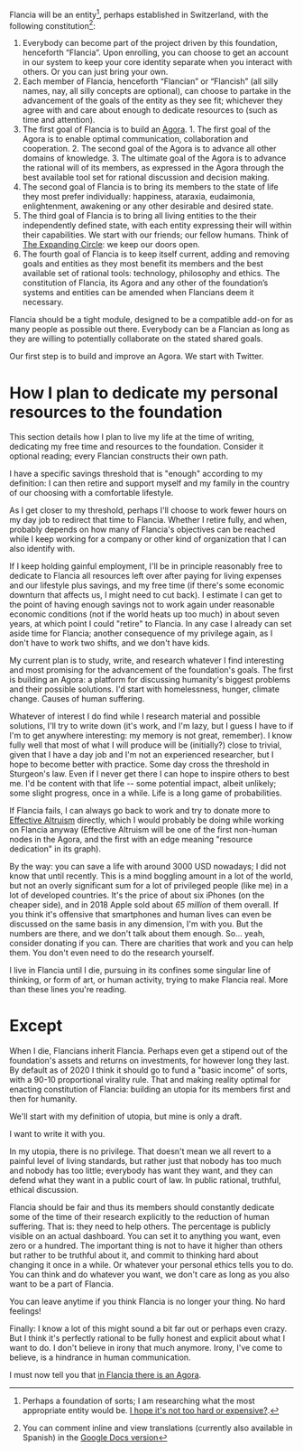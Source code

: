 <!--
.. title: In Flancia we share clear goals
.. slug: goals
.. date: 2019-11-22 19:52:07 UTC+02:00
.. tags: flancia
.. category: 
.. link: 
.. description: 
.. type: text
.. status:
-->

Flancia will be an entity[^20], perhaps established in Switzerland, with the following constitution[^201]:

[^20]: Perhaps a foundation of sorts; I am researching what the most appropriate entity would be. [I hope it's not too hard or expensive?](https://www.cagi.ch/en/ngo/creation-transfer/creating-a-foundation.php).
[^201]: You can comment inline and view translations (currently also available in Spanish) in the [Google Docs version](https://docs.google.com/document/d/1lf1wnxNsaZC04SFbWP46A8HMoRJLIpO9ZWw3VoMxoac/edit?usp=sharing)

  1. Everybody can become part of the project driven by this foundation, henceforth “Flancia”. Upon enrolling, you can choose to get an account in our system to keep your core identity separate when you interact with others. Or you can just bring your own.
  2. Each member of Flancia, henceforth “Flancian” or “Flancish” (all silly names, nay, all silly concepts are optional), can choose to partake in the advancement of the goals of the entity as they see fit; whichever they agree with and care about enough to dedicate resources to (such as time and attention).
  3. The first goal of Flancia is to build an [Agora](link://slug/agora).
    1. The first goal of the Agora is to enable optimal communication, collaboration and cooperation.
    2. The second goal of the Agora is to advance all other domains of knowledge.
    3. The ultimate goal of the Agora is to advance the rational will of its members, as expressed in the Agora through the best available tool set for rational discussion and decision making.
  4. The second goal of Flancia is to bring its members to the state of life they most prefer individually: happiness, ataraxia, eudaimonia, enlightenment, awakening or any other desirable and desired state.
  5. The third goal of Flancia is to bring all living entities to the their independently defined state, with each entity expressing their will within their capabilities. We start with our friends; our fellow humans. Think of [The Expanding Circle](https://en.wikipedia.org/wiki/The_Expanding_Circle): we keep our doors open.
  6. The fourth goal of Flancia is to keep itself current, adding and removing goals and entities as they most benefit its members and the best available set of rational tools: technology, philosophy and ethics. The constitution of Flancia, its Agora and any other of the foundation’s systems and entities can be amended when Flancians deem it necessary.

Flancia should be a tight module, designed to be a compatible add-on for as many people as possible out there. Everybody can be a Flancian as long as they are willing to potentially collaborate on the stated shared goals.

Our first step is to build and improve an Agora. We start with Twitter.

# How I plan to dedicate my personal resources to the foundation

This section details how I plan to live my life at the time of writing, dedicating my free time and resources to the foundation. Consider it optional reading; every Flancian constructs their own path.

I have a specific savings threshold that is "enough" according to my definition: I can then retire and support myself and my family in the country of our choosing with a comfortable lifestyle.
 
As I get closer to my threshold, perhaps I'll choose to work fewer hours on my day job to redirect that time to Flancia. Whether I retire fully, and when, probably depends on how many of Flancia's objectives can be reached while I keep working for a company or other kind of organization that I can also identify with.

If I keep holding gainful employment, I'll be in principle reasonably free to dedicate to Flancia all resources left over after paying for living expenses and our lifestyle plus savings, and my free time (if there's some economic downturn that affects us, I might need to cut back). I estimate I can get to the point of having enough savings not to work again under reasonable economic conditions (not if the world heats up too much) in about seven years, at which point I could "retire" to Flancia. In any case I already can set aside time for Flancia; another consequence of my privilege again, as I don't have to work two shifts, and we don't have kids.

My current plan is to study, write, and research whatever I find interesting and most promising for the advancement of the foundation's goals. The first is building an Agora: a platform for discussing humanity's biggest problems and their possible solutions. I'd start with homelessness, hunger, climate change. Causes of human suffering.

Whatever of interest I do find while I research material and possible solutions, I'll try to write down (it's work, and I'm lazy, but I guess I have to if I'm to get anywhere interesting: my memory is not great, remember). I know fully well that most of what I will produce will be (initially?) close to trivial, given that I have a day job and I'm not an experienced researcher, but I hope to become better with practice. Some day cross the threshold in Sturgeon's law. Even if I never get there I can hope to inspire others to best me. I'd be content with that life -- some potential impact, albeit unlikely; some slight progress, once in a while. Life is a long game of probabilities.

If Flancia fails, I can always go back to work and try to donate more to [Effective Altruism][2] directly, which I would probably be doing while working on Flancia anyway (Effective Altruism will be one of the first non-human nodes in the Agora, and the first with an edge meaning "resource dedication" in its graph).

By the way: you can save a life with around 3000 USD nowadays; I did not know that until recently. This is a mind boggling amount in a lot of the world, but not an overly significant sum for a lot of privileged people (like me) in a lot of developed countries. It's the price of about six iPhones (on the cheaper side), and in 2018 Apple sold about *65 million* of them overall. If you think it's offensive that smartphones and human lives can even be discussed on the same basis in any dimension, I'm with you. But the numbers are there, and we don't talk about them enough. So... yeah, consider donating if you can. There are charities that work and you can help them. You don't even need to do the research yourself.

I live in Flancia until I die, pursuing in its confines some singular line of thinking, or form of art, or human activity, trying to make Flancia real. More than these lines you're reading. 

[2]: https://en.wikipedia.org/wiki/Effective_altruism
[3]: link://slug/gwern

# Except
When I die, Flancians inherit Flancia. Perhaps even get a stipend out of the foundation's assets and returns on investments, for however long they last. By default as of 2020 I think it should go to fund a "basic income" of sorts, with a 90-10 proportional virality rule. That and making reality optimal for enacting constitution of Flancia: building an utopia for its members first and then for humanity.

We'll start with my definition of utopia, but mine is only a draft.

I want to write it with you.

In my utopia, there is no privilege. That doesn't mean we all revert to a painful level of living standards, but rather just that nobody has too much and nobody has too little; everybody has want they want, and they can defend what they want in a public court of law. In public rational, truthful, ethical discussion.

Flancia should be fair and thus its members should constantly dedicate some of the time of their research explicitly to the reduction of human suffering. That is: they need to help others. The percentage is publicly visible on an actual dashboard. You can set it to anything you want, even zero or a hundred. The important thing is not to have it higher than others but rather to be truthful about it, and commit to thinking hard about changing it once in a while. Or whatever your personal ethics tells you to do. You can think and do whatever you want, we don't care as long as you also want to be a part of Flancia. 

You can leave anytime if you think Flancia is no longer your thing. No hard feelings!  

Finally: I know a lot of this might sound a bit far out or perhaps even crazy. But I think it's perfectly rational to be fully honest and explicit about what I want to do. I don't believe in irony that much anymore. Irony, I've come to believe, is a hindrance in human communication.

I must now tell you that [in Flancia there is an Agora](/agora).

<!--
# Objections
You could say that this whole plan sounds like a kind of sick preservation of the ego; but is it really worse in any major way than just having kids and leaving them an inheritance? This system, when compared to regular ("genetic line") inheritance, could potentially work to reduce inherited privilege and reduce social disparity to some extent. Any qualified interested person could in many ways *deserve* my inheritance more than any kids I might have. But, critically, the position need not even go to the *best* qualified person available according to objective metrics (such as past studies or quality of work). Perhaps it can and should more often go to a person that is potentially good but unproven -- less privileged than others. Someone that didn't inherit their way to a good school in a first world country, or that wasn't able to attend school for some reason. This would be partly about leveling the playing field. This way, no matter what this is prompted by at some unconscious level, I believe it has the potential for positive impact on the world over time (if it works at all, clearly).

You could say that this is evil because, as I mentioned before, you can save a life with 3002 USD. Why not donate it all when I die and save as many lives as possible? Heck, why not give away my savings *now* and save hundreds tomorrow? Well, this is a solid objection, and doing this was part of my previous plan (the easy way, honestly: donating most when I die). Perhaps that is the superior plan after all, and I think I am morally bound to keep considering this possibility even as part of my plan (under the "do good" item). But I do intend on giving away *part* of the money to solidary projects in any case (as I mentioned earlier, only the bulk of the money would go to the foundation when I die). I believe this hedged approach could be the better decision in the long term: if I go through with this and the idea ever catches on (the probability of which is astronomically and comically low, but probably non zero after I post this and future experiences on the internet and it gets crawled by archive.org), there's potential for lots of people effectively donating a fraction of their wealth to solidary projects in the same way. Also, some percentage of them would be living in some hopefully constructive way. They may focus on ethical, technological or cultural advances that in the long term reduce the need for solidary projects further, or ideally allow those to focus on higher level needs. Hopefully eventually eliminate the need for it altogether. Enacting my plan would then be a way of preserving an idea that is potentially useful in the (granted, optimistic) limit.

Of course other people doing this could set up their own rules. Foundations and co-ops already exist; I haven't invented them. But this particular kind of foundation, which in some way preserves and furthers personal goals, could end up being something new. People may tinker with the core idea a bit. But as long as they keep the essentials of the idea (no undue luxury, pursue life with curiosity, try to do something with your privilege and freedom, do it while helping people), I believe such a system could be a force of good in the world, and is worth discussing -- if nothing else. 

Finally, you might observe that I've set up this system in opposition to capitalism, but capitalism both enables the setup (by allowing me to accumulate wealth) and props up the whole plan: setting up a stipend that is long lasting only seems possible in current-day capitalist society by depending on a market that always grows in the long term. I have no retort to this. I can only hope that we can settle on something better than capitalism eventually, and comment that if a system ever replaces capitalism it will likely also build on it.

I've shown a path of fancy from the present day to a system in which a series of people, bound only by ideas, could reach financial independence across time by way of cooperation, bound by ideas rather than family ties. I am attracted to this idea because I believe in a future world where everybody could dedicate themselves to exploring ideas and realizing their full potential in their ample free time. It doesn't exist now, but it could someday, and thinking about ways of getting there interests me. I intend to make this just the beginning.
-->

